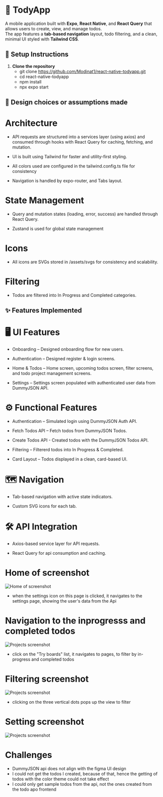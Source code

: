 # 📌 TodyApp

A mobile application built with **Expo**, **React Native**, and **React Query** that allows users to create, view, and manage todos.  
The app features a **tab-based navigation** layout, todo filtering, and a clean, minimal UI styled with **Tailwind CSS**.

## 🚀 Setup Instructions

1. **Clone the repository**
   - git clone https://github.com/Modinat1/react-native-todyapp.git
   - cd react-native-todyapp
   - npm install
   - npx expo start

## 🎨 Design choices or assumptions made

# Architecture

- API requests are structured into a services layer (using axios) and consumed through hooks with React Query for caching, fetching, and mutation.

- UI is built using Tailwind for faster and utility-first styling.

- All colors used are configured in the tailwind.config.ts file for consistency

- Navigation is handled by expo-router, and Tabs layout.

# State Management

- Query and mutation states (loading, error, success) are handled through React Query.

- Zustand is used for global state management

# Icons

- All icons are SVGs stored in /assets/svgs for consistency and scalability.

# Filtering

- Todos are filtered into In Progress and Completed categories.

## ✨ Features Implemented

# 🖥 UI Features

- Onboarding – Designed onboarding flow for new users.

- Authentication – Designed register & login screens.

- Home & Todos – Home screen, upcoming todos screen, filter screens, and todo project management screens.

- Settings – Settings screen populated with authenticated user data from DummyJSON API.

# ⚙ Functional Features

- Authentication – Simulated login using DummyJSON Auth API.

- Fetch Todos API – Fetch todos from DummyJSON Todos.

- Create Todos API - Created todos with the DummyJSON Todos API.

- Filtering – Filtererd todos into In Progress & Completed.

- Card Layout – Todos displayed in a clean, card-based UI.

# 🗺 Navigation

- Tab-based navigation with active state indicators.

- Custom SVG icons for each tab.

# 🛠 API Integration

- Axios-based service layer for API requests.

- React Query for api consumption and caching.

# Home of screenshot

![Home of screenshot](./assets/screenshot/home-screenshot.jpg)

- when the settings icon on this page is clicked, it navigates to the settings page, showing the user's data from the Api

# Navigation to the inprogresss and completed todos

![Projects screenshot](./assets/screenshot/project-page.jpg)

- click on the "Try boards" list, it navigates to pages, to filter by in-progress and completed todos

# Filtering screenshot

![Projects screenshot](./assets/screenshot/inprogress-todos.jpg)

- clicking on the three vertical dots pops up the view to filter

# Setting screenshot

![Projects screenshot](./assets/screenshot/settings-page.jpg)

# Challenges

- DummyJSON api does not align with the figma UI design
- I could not get the todos I created, because of that, hence the getting of todos with the color theme could not take effect
- I could only get sample todos from the api, not the ones created from the todo apo frontend
